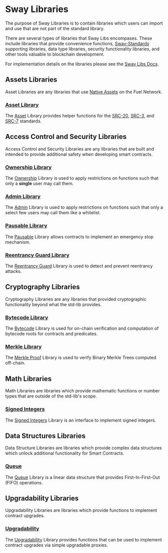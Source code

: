 # Sway Libraries

The purpose of Sway Libraries is to contain libraries which users can import and use that are not part of the standard library.

There are several types of libraries that Sway Libs encompases. These include libraries that provide convenience functions, [Sway-Standards](https://github.com/FuelLabs/sway-standards) supporting libraries, data type libraries, security functionality libraries, and other tools valuable to blockchain development.

For implementation details on the libraries please see the [Sway Libs Docs](https://fuellabs.github.io/sway-libs/master/sway_libs/).

## Assets Libraries

Asset Libraries are any libraries that use [Native Assets](https://docs.fuel.network/docs/sway/blockchain-development/native_assets) on the Fuel Network.

### [Asset Library](./asset/index.md)

The [Asset](./asset/index.md) Library provides helper functions for the [SRC-20](https://docs.fuel.network/docs/sway-standards/src-20-native-asset/), [SRC-3](https://docs.fuel.network/docs/sway-standards/src-3-minting-and-burning/), and [SRC-7](https://docs.fuel.network/docs/sway-standards/src-7-asset-metadata/) standards.

## Access Control and Security Libraries

Access Control and Security Libraries are any libraries that are built and intended to provide additional safety when developing smart contracts.

### [Ownership Library](./ownership/index.md)

The [Ownership](./ownership/index.md) Library is used to apply restrictions on functions such that only a **single** user may call them.

### [Admin Library](./admin/index.md)

The [Admin](./admin/index.md) Library is used to apply restrictions on functions such that only a select few users may call them like a whitelist.

### [Pausable Library](./pausable/index.md)

The [Pausable](./pausable/index.md) Library allows contracts to implement an emergency stop mechanism.

### [Reentrancy Guard Library](./reentrancy/index.md)

The [Reentrancy Guard](./reentrancy/index.md) Library is used to detect and prevent reentrancy attacks.

## Cryptography Libraries

Cryptography Libraries are any libraries that provided cryptographic functionality beyond what the std-lib provides.

### [Bytecode Library](./bytecode/index.md)

The [Bytecode](./bytecode/index.md) Library is used for on-chain verification and computation of bytecode roots for contracts and predicates.

### [Merkle Library](./merkle/index.md)

The [Merkle Proof](./merkle/index.md) Library is used to verify Binary Merkle Trees computed off-chain.

## Math Libraries

Math Libraries are libraries which provide mathematic functions or number types that are outside of the std-lib's scope.

### [Signed Integers](./signed_integers/index.md)

The [Signed Integers](./signed_integers/index.md) Library is an interface to implement signed integers.

## Data Structures Libraries

Data Structure Libraries are libraries which provide complex data structures which unlock additional functionality for Smart Contracts.

### [Queue](./queue/index.md)

The [Queue](./queue/index.md) Library is a linear data structure that provides First-In-First-Out (FIFO) operations.

## Upgradability Libraries

Upgradability Libraries are libraries which provide functions to implement contract upgrades.

### [Upgradability](./upgradability/index.md)

The [Upgradability](./upgradability/index.md) Library provides functions that can be used to implement contract upgrades via simple upgradable proxies.
